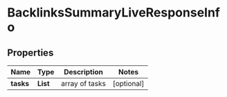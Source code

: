 # BacklinksSummaryLiveResponseInfo


## Properties

| Name | Type | Description | Notes |
|------------ | ------------- | ------------- | -------------|
**tasks** | **List<BacklinksSummaryLiveTaskInfo>** | array of tasks |[optional]|